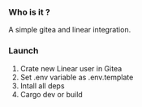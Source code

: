 ### Who is it ?

A simple gitea and linear integration.

### Launch

1. Crate new Linear user in Gitea
2. Set .env variable as .env.template
3. Intall all deps
4. Cargo dev or build